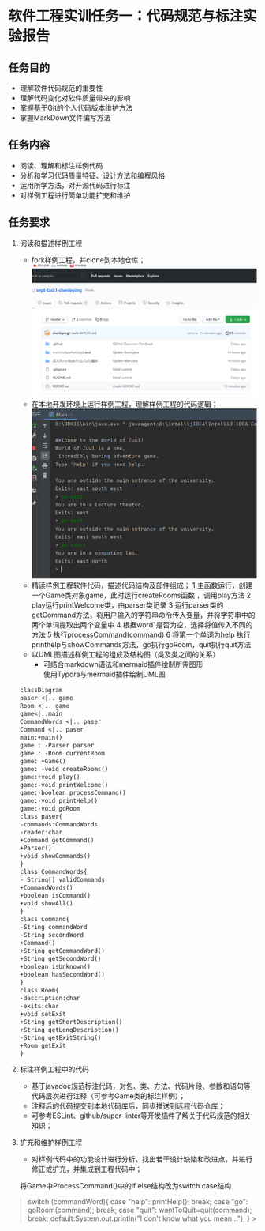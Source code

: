 # 软件工程实训任务一：代码规范与标注实验报告

## 任务目的
* 理解软件代码规范的重要性
* 理解代码变化对软件质量带来的影响
* 掌握基于Git的个人代码版本维护方法
* 掌握MarkDown文件编写方法

## 任务内容
* 阅读、理解和标注样例代码
* 分析和学习代码质量特征、设计方法和编程风格
* 运用所学方法，对开源代码进行标注
* 对样例工程进行简单功能扩充和维护

## 任务要求
1. 阅读和描述样例工程
    * fork样例工程，并clone到本地仓库；
      ![](1.PNG)
   * 在本地开发环境上运行样例工程，理解样例工程的代码逻辑；
     ![](2.PNG)
   * 精读样例工程软件代码，描述代码结构及部件组成；
     1 主函数运行，创建一个Game类对象game，此时运行createRooms函数 ，调用play方法
     2 play运行printWelcome类，由parser类记录
     3 运行parser类的getCommand方法，将用户输入的字符串命令传入变量，并将字符串中的两个单词提取出两个变量中
     4 根据word1是否为空，选择将值传入不同的方法
     5 执行processCommand(command)
     6 将第一个单词为help 执行printhelp与showCommands方法，go执行goRoom，quit执行quit方法
   * 以UML图描述样例工程的组成及结构图（类及类之间的关系）
      * 可结合markdown语法和mermaid插件绘制所需图形  
   使用Typora与mermaid插件绘制UML图
   ```mermaid
   classDiagram
   paser <|.. game
   Room <|.. game
   game<|..main
   CommandWords <|.. paser
   Command <|.. paser
   main:+main()
   game : -Parser parser
   game : -Room currentRoom
   game: +Game() 
   game: -void createRooms()
   game:+void play() 
   game:-void printWelcome()
   game:-boolean processCommand()
   game:-void printHelp()
   game:-void goRoom
   class paser{
   -commands:CommandWords
   -reader:char
   +Command getCommand()
   +Parser()
   +void showCommands()
   }
   class CommandWords{
   - String[] validCommands
   +CommandWords()
   +boolean isCommand()
   +void showAll()
   }
   class Command{
   -String commandWord
   -String secondWord
   +Command()
   +String getCommandWord()
   +String getSecondWord()
   +boolean isUnknown()
   +boolean hasSecondWord()
   }
   class Room{
   -description:char
   -exits:char
   +void setExit
   +String getShortDescription()
   +String getLongDescription()
   -String getExitString()
   +Room getExit
   }
   
2. 标注样例工程中的代码
    * 基于javadoc规范标注代码，对包、类、方法、代码片段、参数和语句等代码层次进行注释（可参考Game类的标注样例）；
    * 注释后的代码提交到本地代码库后，同步推送到远程代码仓库；
    * 可参考ESLint、github/super-linter等开发插件了解关于代码规范的相关知识；

3. 扩充和维护样例工程
    * 对样例代码中的功能设计进行分析，找出若干设计缺陷和改进点，并进行修正或扩充，并集成到工程代码中；

     将Game中ProcessCommand()中的if else结构改为switch case结构
> switch (commandWord){
      case "help":
      printHelp();
      break;
      case "go":
      goRoom(command);
      break;
      case "quit":
      wantToQuit=quit(command);
      break;
      default:System.out.println("I don't know what you mean...");
      }
    >